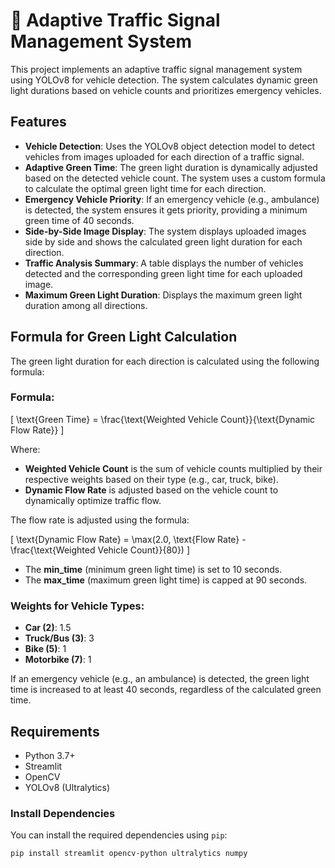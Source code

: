 # 🚦 Adaptive Traffic Signal Management System

This project implements an adaptive traffic signal management system using YOLOv8 for vehicle detection. The system calculates dynamic green light durations based on vehicle counts and prioritizes emergency vehicles.

## Features

- **Vehicle Detection**: Uses the YOLOv8 object detection model to detect vehicles from images uploaded for each direction of a traffic signal.
- **Adaptive Green Time**: The green light duration is dynamically adjusted based on the detected vehicle count. The system uses a custom formula to calculate the optimal green light time for each direction.
- **Emergency Vehicle Priority**: If an emergency vehicle (e.g., ambulance) is detected, the system ensures it gets priority, providing a minimum green time of 40 seconds.
- **Side-by-Side Image Display**: The system displays uploaded images side by side and shows the calculated green light duration for each direction.
- **Traffic Analysis Summary**: A table displays the number of vehicles detected and the corresponding green light time for each uploaded image.
- **Maximum Green Light Duration**: Displays the maximum green light duration among all directions.

## Formula for Green Light Calculation

The green light duration for each direction is calculated using the following formula:

### Formula:
\[
\text{Green Time} = \frac{\text{Weighted Vehicle Count}}{\text{Dynamic Flow Rate}}
\]

Where:

- **Weighted Vehicle Count** is the sum of vehicle counts multiplied by their respective weights based on their type (e.g., car, truck, bike).
- **Dynamic Flow Rate** is adjusted based on the vehicle count to dynamically optimize traffic flow.
  
The flow rate is adjusted using the formula:

\[
\text{Dynamic Flow Rate} = \max(2.0, \text{Flow Rate} - \frac{\text{Weighted Vehicle Count}}{80})
\]

- The **min_time** (minimum green light time) is set to 10 seconds.
- The **max_time** (maximum green light time) is capped at 90 seconds.

### Weights for Vehicle Types:
- **Car (2)**: 1.5
- **Truck/Bus (3)**: 3
- **Bike (5)**: 1
- **Motorbike (7)**: 1

If an emergency vehicle (e.g., an ambulance) is detected, the green light time is increased to at least 40 seconds, regardless of the calculated green time.

## Requirements

- Python 3.7+
- Streamlit
- OpenCV
- YOLOv8 (Ultralytics)

### Install Dependencies

You can install the required dependencies using `pip`:

```bash
pip install streamlit opencv-python ultralytics numpy
